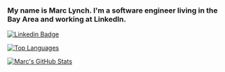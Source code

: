 ### My name is Marc Lynch. I'm a software engineer living in the Bay Area and working at LinkedIn.

<a href="https://www.linkedin.com/in/lynchbomb/" rel="nofollow">
  <img src="https://camo.githubusercontent.com/75593e99f36e66dd11388d015bfd4e4e58473578/68747470733a2f2f696d672e736869656c64732e696f2f62616467652f2d4c696e6b6564496e2d626c75653f7374796c653d666c61742d737175617265266c6f676f3d4c696e6b6564696e266c6f676f436f6c6f723d7768697465266c696e6b3d68747470733a2f2f7777772e6c696e6b6564696e2e636f6d2f696e2f68617273686b756d61726b68617472692f" alt="Linkedin Badge" data-canonical-src="https://img.shields.io/badge/-LinkedIn-blue?style=flat-square&amp;logo=Linkedin&amp;logoColor=white&amp;link=https://www.linkedin.com/in/lynchbomb/" style="max-width:100%;"></a></p>

[![Top Languages](https://github-readme-stats.vercel.app/api/top-langs/?username=lynchbomb&layout=compact)](https://github.com/lynchbomb/github-readme-stats)

[![Marc's GitHub Stats](https://github-readme-stats.vercel.app/api?username=lynchbomb)](https://github.com/lynchbomb/github-readme-stats)
